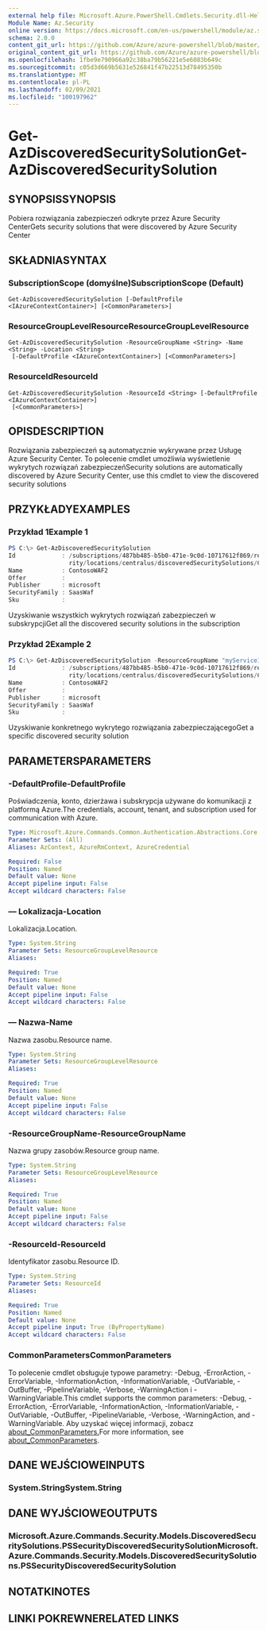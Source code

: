 ```yaml
---
external help file: Microsoft.Azure.PowerShell.Cmdlets.Security.dll-Help.xml
Module Name: Az.Security
online version: https://docs.microsoft.com/en-us/powershell/module/az.security/Get-AzDiscoveredSecuritySolution
schema: 2.0.0
content_git_url: https://github.com/Azure/azure-powershell/blob/master/src/Security/Security/help/Get-AzDiscoveredSecuritySolution.md
original_content_git_url: https://github.com/Azure/azure-powershell/blob/master/src/Security/Security/help/Get-AzDiscoveredSecuritySolution.md
ms.openlocfilehash: 1fbe9e790966a92c38ba79b56221e5e6083b649c
ms.sourcegitcommit: c05d3d669b5631e526841f47b22513d78495350b
ms.translationtype: MT
ms.contentlocale: pl-PL
ms.lasthandoff: 02/09/2021
ms.locfileid: "100197962"
---
```

# <span data-ttu-id="93e23-101">Get-AzDiscoveredSecuritySolution</span><span class="sxs-lookup"><span data-stu-id="93e23-101">Get-AzDiscoveredSecuritySolution</span></span>

## <span data-ttu-id="93e23-102">SYNOPSIS</span><span class="sxs-lookup"><span data-stu-id="93e23-102">SYNOPSIS</span></span>
<span data-ttu-id="93e23-103">Pobiera rozwiązania zabezpieczeń odkryte przez Azure Security Center</span><span class="sxs-lookup"><span data-stu-id="93e23-103">Gets security solutions that were discovered by Azure Security Center</span></span>

## <span data-ttu-id="93e23-104">SKŁADNIA</span><span class="sxs-lookup"><span data-stu-id="93e23-104">SYNTAX</span></span>

### <span data-ttu-id="93e23-105">SubscriptionScope (domyślne)</span><span class="sxs-lookup"><span data-stu-id="93e23-105">SubscriptionScope (Default)</span></span>
```
Get-AzDiscoveredSecuritySolution [-DefaultProfile <IAzureContextContainer>] [<CommonParameters>]
```

### <span data-ttu-id="93e23-106">ResourceGroupLevelResource</span><span class="sxs-lookup"><span data-stu-id="93e23-106">ResourceGroupLevelResource</span></span>
```
Get-AzDiscoveredSecuritySolution -ResourceGroupName <String> -Name <String> -Location <String>
 [-DefaultProfile <IAzureContextContainer>] [<CommonParameters>]
```

### <span data-ttu-id="93e23-107">ResourceId</span><span class="sxs-lookup"><span data-stu-id="93e23-107">ResourceId</span></span>
```
Get-AzDiscoveredSecuritySolution -ResourceId <String> [-DefaultProfile <IAzureContextContainer>]
 [<CommonParameters>]
```

## <span data-ttu-id="93e23-108">OPIS</span><span class="sxs-lookup"><span data-stu-id="93e23-108">DESCRIPTION</span></span>
<span data-ttu-id="93e23-109">Rozwiązania zabezpieczeń są automatycznie wykrywane przez Usługę Azure Security Center. To polecenie cmdlet umożliwia wyświetlenie wykrytych rozwiązań zabezpieczeń</span><span class="sxs-lookup"><span data-stu-id="93e23-109">Security solutions are automatically discovered by Azure Security Center, use this cmdlet to view the discovered security solutions</span></span>

## <span data-ttu-id="93e23-110">PRZYKŁADY</span><span class="sxs-lookup"><span data-stu-id="93e23-110">EXAMPLES</span></span>

### <span data-ttu-id="93e23-111">Przykład 1</span><span class="sxs-lookup"><span data-stu-id="93e23-111">Example 1</span></span>
```powershell
PS C:\> Get-AzDiscoveredSecuritySolution
Id             : /subscriptions/487bb485-b5b0-471e-9c0d-10717612f869/resourceGroups/myService1/providers/Microsoft.Secu
                 rity/locations/centralus/discoveredSecuritySolutions/ContosoWAF2
Name           : ContosoWAF2
Offer          : 
Publisher      : microsoft
SecurityFamily : SaasWaf
Sku            :
```

<span data-ttu-id="93e23-112">Uzyskiwanie wszystkich wykrytych rozwiązań zabezpieczeń w subskrypcji</span><span class="sxs-lookup"><span data-stu-id="93e23-112">Get all the discovered security solutions in the subscription</span></span>

### <span data-ttu-id="93e23-113">Przykład 2</span><span class="sxs-lookup"><span data-stu-id="93e23-113">Example 2</span></span>
```powershell
PS C:\> Get-AzDiscoveredSecuritySolution -ResourceGroupName "myService1" -Location "centralus" -Name "ContosoWAF2"
Id             : /subscriptions/487bb485-b5b0-471e-9c0d-10717612f869/resourceGroups/myService1/providers/Microsoft.Secu
                 rity/locations/centralus/discoveredSecuritySolutions/ContosoWAF2
Name           : ContosoWAF2
Offer          : 
Publisher      : microsoft
SecurityFamily : SaasWaf
Sku            :
```

<span data-ttu-id="93e23-114">Uzyskiwanie konkretnego wykrytego rozwiązania zabezpieczającego</span><span class="sxs-lookup"><span data-stu-id="93e23-114">Get a specific discovered security solution</span></span>

## <span data-ttu-id="93e23-115">PARAMETERS</span><span class="sxs-lookup"><span data-stu-id="93e23-115">PARAMETERS</span></span>

### <span data-ttu-id="93e23-116">-DefaultProfile</span><span class="sxs-lookup"><span data-stu-id="93e23-116">-DefaultProfile</span></span>
<span data-ttu-id="93e23-117">Poświadczenia, konto, dzierżawa i subskrypcja używane do komunikacji z platformą Azure.</span><span class="sxs-lookup"><span data-stu-id="93e23-117">The credentials, account, tenant, and subscription used for communication with Azure.</span></span>

```yaml
Type: Microsoft.Azure.Commands.Common.Authentication.Abstractions.Core.IAzureContextContainer
Parameter Sets: (All)
Aliases: AzContext, AzureRmContext, AzureCredential

Required: False
Position: Named
Default value: None
Accept pipeline input: False
Accept wildcard characters: False
```

### <span data-ttu-id="93e23-118">— Lokalizacja</span><span class="sxs-lookup"><span data-stu-id="93e23-118">-Location</span></span>
<span data-ttu-id="93e23-119">Lokalizacja.</span><span class="sxs-lookup"><span data-stu-id="93e23-119">Location.</span></span>

```yaml
Type: System.String
Parameter Sets: ResourceGroupLevelResource
Aliases:

Required: True
Position: Named
Default value: None
Accept pipeline input: False
Accept wildcard characters: False
```

### <span data-ttu-id="93e23-120">— Nazwa</span><span class="sxs-lookup"><span data-stu-id="93e23-120">-Name</span></span>
<span data-ttu-id="93e23-121">Nazwa zasobu.</span><span class="sxs-lookup"><span data-stu-id="93e23-121">Resource name.</span></span>

```yaml
Type: System.String
Parameter Sets: ResourceGroupLevelResource
Aliases:

Required: True
Position: Named
Default value: None
Accept pipeline input: False
Accept wildcard characters: False
```

### <span data-ttu-id="93e23-122">-ResourceGroupName</span><span class="sxs-lookup"><span data-stu-id="93e23-122">-ResourceGroupName</span></span>
<span data-ttu-id="93e23-123">Nazwa grupy zasobów.</span><span class="sxs-lookup"><span data-stu-id="93e23-123">Resource group name.</span></span>

```yaml
Type: System.String
Parameter Sets: ResourceGroupLevelResource
Aliases:

Required: True
Position: Named
Default value: None
Accept pipeline input: False
Accept wildcard characters: False
```

### <span data-ttu-id="93e23-124">-ResourceId</span><span class="sxs-lookup"><span data-stu-id="93e23-124">-ResourceId</span></span>
<span data-ttu-id="93e23-125">Identyfikator zasobu.</span><span class="sxs-lookup"><span data-stu-id="93e23-125">Resource ID.</span></span>

```yaml
Type: System.String
Parameter Sets: ResourceId
Aliases:

Required: True
Position: Named
Default value: None
Accept pipeline input: True (ByPropertyName)
Accept wildcard characters: False
```

### <span data-ttu-id="93e23-126">CommonParameters</span><span class="sxs-lookup"><span data-stu-id="93e23-126">CommonParameters</span></span>
<span data-ttu-id="93e23-127">To polecenie cmdlet obsługuje typowe parametry: -Debug, -ErrorAction, -ErrorVariable, -InformationAction, -InformationVariable, -OutVariable, -OutBuffer, -PipelineVariable, -Verbose, -WarningAction i -WarningVariable.</span><span class="sxs-lookup"><span data-stu-id="93e23-127">This cmdlet supports the common parameters: -Debug, -ErrorAction, -ErrorVariable, -InformationAction, -InformationVariable, -OutVariable, -OutBuffer, -PipelineVariable, -Verbose, -WarningAction, and -WarningVariable.</span></span> <span data-ttu-id="93e23-128">Aby uzyskać więcej informacji, zobacz [about_CommonParameters.](http://go.microsoft.com/fwlink/?LinkID=113216)</span><span class="sxs-lookup"><span data-stu-id="93e23-128">For more information, see [about_CommonParameters](http://go.microsoft.com/fwlink/?LinkID=113216).</span></span>

## <span data-ttu-id="93e23-129">DANE WEJŚCIOWE</span><span class="sxs-lookup"><span data-stu-id="93e23-129">INPUTS</span></span>

### <span data-ttu-id="93e23-130">System.String</span><span class="sxs-lookup"><span data-stu-id="93e23-130">System.String</span></span>

## <span data-ttu-id="93e23-131">DANE WYJŚCIOWE</span><span class="sxs-lookup"><span data-stu-id="93e23-131">OUTPUTS</span></span>

### <span data-ttu-id="93e23-132">Microsoft.Azure.Commands.Security.Models.DiscoveredSecuritySolutions.PSSecurityDiscoveredSecuritySolution</span><span class="sxs-lookup"><span data-stu-id="93e23-132">Microsoft.Azure.Commands.Security.Models.DiscoveredSecuritySolutions.PSSecurityDiscoveredSecuritySolution</span></span>

## <span data-ttu-id="93e23-133">NOTATKI</span><span class="sxs-lookup"><span data-stu-id="93e23-133">NOTES</span></span>

## <span data-ttu-id="93e23-134">LINKI POKREWNE</span><span class="sxs-lookup"><span data-stu-id="93e23-134">RELATED LINKS</span></span>
